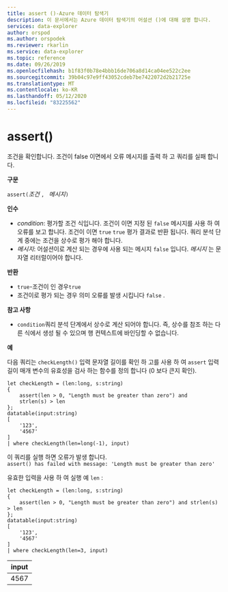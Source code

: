 ```yaml
---
title: assert ()-Azure 데이터 탐색기
description: 이 문서에서는 Azure 데이터 탐색기의 어설션 ()에 대해 설명 합니다.
services: data-explorer
author: orspod
ms.author: orspodek
ms.reviewer: rkarlin
ms.service: data-explorer
ms.topic: reference
ms.date: 09/26/2019
ms.openlocfilehash: b1f83f0b78e4bbb16de706a8d14ca04ee522c2ee
ms.sourcegitcommit: 39b04c97e9ff43052cdeb7be7422072d2b21725e
ms.translationtype: MT
ms.contentlocale: ko-KR
ms.lasthandoff: 05/12/2020
ms.locfileid: "83225562"
---
```

# <a name="assert"></a>assert()

조건을 확인합니다. 조건이 false 이면에서 오류 메시지를 출력 하 고 쿼리를 실패 합니다.

**구문**

`assert(`*조건* `, ` *메시지*`)`

**인수**

* *condition*: 평가할 조건 식입니다. 조건이 이면 지정 된 `false` 메시지를 사용 하 여 오류를 보고 합니다. 조건이 이면 `true` `true` 평가 결과로 반환 됩니다. 쿼리 분석 단계 중에는 조건을 상수로 평가 해야 합니다.
* *메시지*: 어설션이로 계산 되는 경우에 사용 되는 메시지 `false` 입니다. *메시지* 는 문자열 리터럴이어야 합니다.


**반환**

* `true`-조건이 인 경우`true`
* 조건이로 평가 되는 경우 의미 오류를 발생 시킵니다 `false` .

**참고 사항**

* `condition`쿼리 분석 단계에서 상수로 계산 되어야 합니다. 즉, 상수를 참조 하는 다른 식에서 생성 될 수 있으며 행 컨텍스트에 바인딩할 수 없습니다.

**예**

다음 쿼리는 `checkLength()` 입력 문자열 길이를 확인 하 고를 사용 하 여 `assert` 입력 길이 매개 변수의 유효성을 검사 하는 함수를 정의 합니다 (0 보다 큰지 확인).

<!-- csl: https://help.kusto.windows.net:443/Samples -->
```kusto
let checkLength = (len:long, s:string)
{
    assert(len > 0, "Length must be greater than zero") and 
    strlen(s) > len
};
datatable(input:string)
[
    '123',
    '4567'
]
| where checkLength(len=long(-1), input)
```

이 쿼리를 실행 하면 오류가 발생 합니다.  
`assert() has failed with message: 'Length must be greater than zero'`


유효한 입력을 사용 하 여 실행 예 `len` :

<!-- csl: https://help.kusto.windows.net:443/Samples -->
```kusto
let checkLength = (len:long, s:string)
{
    assert(len > 0, "Length must be greater than zero") and strlen(s) > len
};
datatable(input:string)
[
    '123',
    '4567'
]
| where checkLength(len=3, input)
```

|input|
|---|
|4567|
